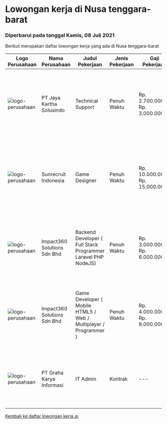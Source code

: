 
  # Lowongan kerja di Nusa tenggara-barat

  ### Diperbarui pada tanggal Kamis, 08 Juli 2021

  Berikut merupakan daftar lowongan kerja yang ada di Nusa tenggara-barat

  |Logo Perusahaan | Nama Perusahaan | Judul Pekerjaan | Jenis Pekerjaan | Gaji Pekerjaan | Lokasi | Deskripsi | Tanggal diunggah | Pranala |
  | -------------- | --------------- | --------------- | --------- | --------- | -------------- | ------- | ----------- | ----------- |
  |![logo-perusahaan](https://image-service-cdn.seek.com.au/295a790b1e507a7e7e1ece863a9cbc400be15412/ee4dce1061f3f616224767ad58cb2fc751b8d2dc)|PT Jaya Kartha Solusindo|Technical Support|Penuh Waktu|Rp. 2.700.000-Rp. 3.000.000|Denpasar|Berusia minimal 20 tahun sampai dengan 30 tahun Pendidikan terakhir minimal SMK atau sederajat Memiliki kemampuan komunikasi dan attitude yang baik...|Rabu, 07 Juli 2021|https://www.jobstreet.co.id/id/job/technical-support-3566476?token=0~38f91921-d474-444c-8ff9-bf0a326f30c0&sectionRank=1&jobId=jobstreet-id-job-3566476|
|![logo-perusahaan](https://image-service-cdn.seek.com.au/124c5b0dab62b5621d12b2745ae51624edb976ce/ee4dce1061f3f616224767ad58cb2fc751b8d2dc)|Sunrecruit Indonesia|Game Designer|Penuh Waktu|Rp. 10.000.000-Rp. 15.000.000|Jakarta Raya|Kualifikasi: Pendidikan minimal D3/S1 diutamakan lulusan Seni/Design Komunikasi Visual/Multimedia Kreatif atau setara Memiliki pengalaman relevan...|Selasa, 06 Juli 2021|https://www.jobstreet.co.id/id/job/game-designer-3572433?token=0~38f91921-d474-444c-8ff9-bf0a326f30c0&sectionRank=2&jobId=jobstreet-id-job-3572433|
|![logo-perusahaan](https://image-service-cdn.seek.com.au/06b729438205195a03d4bcec08ce1ddd5d9c1576/ee4dce1061f3f616224767ad58cb2fc751b8d2dc)|Impact360 Solutions Sdn Bhd|Backend Developer ( Full Stack Programmer Laravel PHP NodeJS)|Penuh Waktu|Rp. 3.000.000-Rp. 6.000.000|Jakarta Raya|We are a game company hiring backend and full stack programmers from all parts of Indonesia (remote work). If you have real experience buildinga)...|Selasa, 29 Juni 2021|https://www.jobstreet.co.id/id/job/backend-developer-full-stack-programmer-laravel-php-nodejs-4601828/origin/my?token=0~38f91921-d474-444c-8ff9-bf0a326f30c0&sectionRank=3&jobId=jobstreet-my-job-4601828|
|![logo-perusahaan](https://image-service-cdn.seek.com.au/f3e505b4d9da682a6f4f311bd59ccfe97c6d80cd/ee4dce1061f3f616224767ad58cb2fc751b8d2dc)|Impact360 Solutions Sdn Bhd|Game Developer ( Mobile HTML5 / Web / Multiplayer / Programmer )|Penuh Waktu|Rp. 4.000.000-Rp. 8.000.000|Aceh|We are hiring remote HTML5 game developers from all parts of Indonesia. If you have real experience building HTML5 games or applications, you're...|Selasa, 22 Juni 2021|https://www.jobstreet.co.id/id/job/game-developer-mobile-html5-web-multiplayer-programmer-4597348/origin/my?token=0~38f91921-d474-444c-8ff9-bf0a326f30c0&sectionRank=4&jobId=jobstreet-my-job-4597348|
|![logo-perusahaan](https://image-service-cdn.seek.com.au/c318dd0b699c6160d2411e7473745c289633be44/ee4dce1061f3f616224767ad58cb2fc751b8d2dc)|PT Graha Karya Informasi|IT Admin|Kontrak|---|Jakarta Raya|Age preference: millennial (max 30 years old) Min D3/ S1 Any Major or related field of study. Excel Intermediate skill (query, pivot, vlookup,...|Rabu, 16 Juni 2021|https://www.jobstreet.co.id/id/job/it-admin-3557983?token=0~38f91921-d474-444c-8ff9-bf0a326f30c0&sectionRank=5&jobId=jobstreet-id-job-3557983|


  [Kembali ke daftar lowongan kerja 🔙](../README.md#daftar-lowongan-kerja)
  